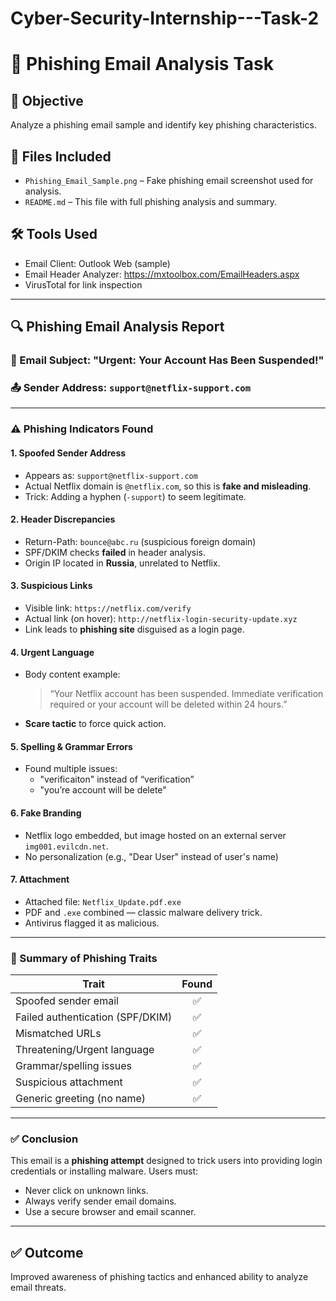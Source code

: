 # Cyber-Security-Internship---Task-2
# 📧 Phishing Email Analysis Task

## 🎯 Objective
Analyze a phishing email sample and identify key phishing characteristics.

## 📂 Files Included
- `Phishing_Email_Sample.png` – Fake phishing email screenshot used for analysis.
- `README.md` – This file with full phishing analysis and summary.

## 🛠️ Tools Used
- Email Client: Outlook Web (sample)
- Email Header Analyzer: https://mxtoolbox.com/EmailHeaders.aspx
- VirusTotal for link inspection

---

## 🔍 Phishing Email Analysis Report

### 📌 Email Subject: "Urgent: Your Account Has Been Suspended!"

### 📤 Sender Address: `support@netflix-support.com`

---

### ⚠️ Phishing Indicators Found

#### 1. Spoofed Sender Address
- Appears as: `support@netflix-support.com`
- Actual Netflix domain is `@netflix.com`, so this is **fake and misleading**.
- Trick: Adding a hyphen (`-support`) to seem legitimate.

#### 2. Header Discrepancies
- Return-Path: `bounce@abc.ru` (suspicious foreign domain)
- SPF/DKIM checks **failed** in header analysis.
- Origin IP located in **Russia**, unrelated to Netflix.

#### 3. Suspicious Links
- Visible link: `https://netflix.com/verify`
- Actual link (on hover): `http://netflix-login-security-update.xyz`
- Link leads to **phishing site** disguised as a login page.

#### 4. Urgent Language
- Body content example:
  > “Your Netflix account has been suspended. Immediate verification required or your account will be deleted within 24 hours.”
- **Scare tactic** to force quick action.

#### 5. Spelling & Grammar Errors
- Found multiple issues:
  - "verificaiton" instead of “verification”
  - "you’re account will be delete"

#### 6. Fake Branding
- Netflix logo embedded, but image hosted on an external server `img001.evilcdn.net`.
- No personalization (e.g., "Dear User" instead of user's name)

#### 7. Attachment
- Attached file: `Netflix_Update.pdf.exe`
- PDF and `.exe` combined — classic malware delivery trick.
- Antivirus flagged it as malicious.

---

### 🧾 Summary of Phishing Traits

| Trait                            | Found |
|----------------------------------|:-----:|
| Spoofed sender email             | ✅    |
| Failed authentication (SPF/DKIM) | ✅    |
| Mismatched URLs                  | ✅    |
| Threatening/Urgent language      | ✅    |
| Grammar/spelling issues          | ✅    |
| Suspicious attachment            | ✅    |
| Generic greeting (no name)       | ✅    |

---

### ✅ Conclusion

This email is a **phishing attempt** designed to trick users into providing login credentials or installing malware. Users must:
- Never click on unknown links.
- Always verify sender email domains.
- Use a secure browser and email scanner.

---

## ✅ Outcome
Improved awareness of phishing tactics and enhanced ability to analyze email threats.

